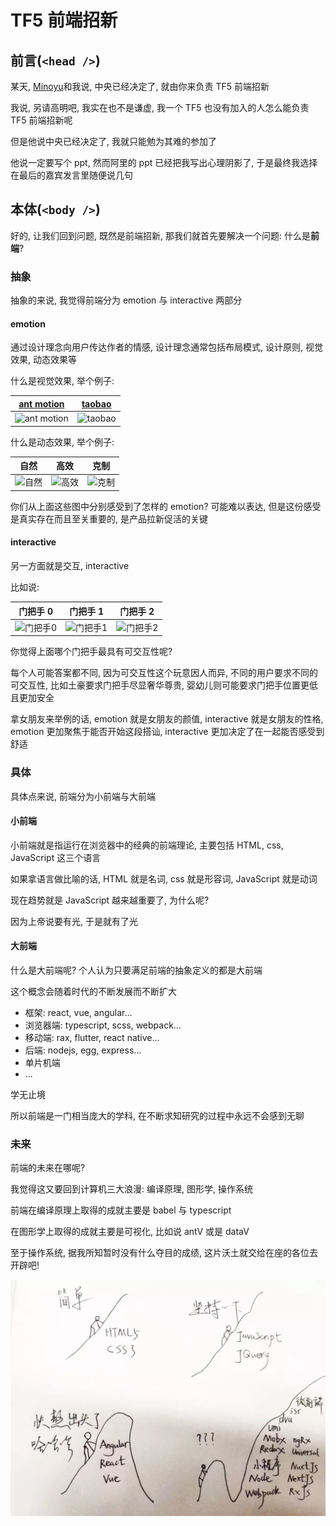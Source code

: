 # TF5 前端招新

## 前言(`<head />`)

某天, [Minoyu](https://github.com/Minoyu)和我说, 中央已经决定了, 就由你来负责 TF5 前端招新

我说, 另请高明吧, 我实在也不是谦虚, 我一个 TF5 也没有加入的人怎么能负责 TF5 前端招新呢

但是他说中央已经决定了, 我就只能勉为其难的参加了

他说一定要写个 ppt, 然而阿里的 ppt 已经把我写出心理阴影了, 于是最终我选择在最后的嘉宾发言里随便说几句

## 本体(`<body />`)

好的, 让我们回到问题, 既然是前端招新, 那我们就首先要解决一个问题: 什么是**前端**?

### 抽象

抽象的来说, 我觉得前端分为 emotion 与 interactive 两部分

#### emotion

通过设计理念向用户传达作者的情感, 设计理念通常包括布局模式, 设计原则, 视觉效果, 动态效果等

什么是视觉效果, 举个例子:

| [ant motion](https://motion.ant.design/index-cn)                                     | [taobao](taobao.com)                                              |
| ------------------------------------------------------------------------------------ | ----------------------------------------------------------------- |
| ![ant motion](http://p1.pstatp.com/large/pgc-image/f793b6e7028e4da5a57040508ef1c42f) | ![taobao](http://pic.616pic.com/bg_w1180/00/11/35/7RUer97K01.jpg) |

什么是动态效果, 举个例子:

| 自然                                                                         | 高效                                                                         | 克制                                                                         |
| ---------------------------------------------------------------------------- | ---------------------------------------------------------------------------- | ---------------------------------------------------------------------------- |
| ![自然](https://gw.alipayobjects.com/zos/rmsportal/LyTPSGknLUlxiVdwMWyu.gif) | ![高效](https://gw.alipayobjects.com/zos/rmsportal/SQOZVQVIossbXpzDmihu.gif) | ![克制](https://gw.alipayobjects.com/zos/rmsportal/OkIXkscKxywYLSrilPIf.gif) |

你们从上面这些图中分别感受到了怎样的 emotion? 可能难以表达, 但是这份感受是真实存在而且至关重要的, 是产品拉新促活的关键

#### interactive

另一方面就是交互, interactive

比如说:

| 门把手 0                                                                                              | 门把手 1                                                                                                             | 门把手 2                                                                                                             |
| ----------------------------------------------------------------------------------------------------- | -------------------------------------------------------------------------------------------------------------------- | -------------------------------------------------------------------------------------------------------------------- |
| ![门把手0](http://img14.360buyimg.com/n7/jfs/t3187/100/23418657/55596/a1adb668/57a073ebN4ca01476.jpg) | ![门把手1](https://encrypted-tbn0.gstatic.com/images?q=tbn:ANd9GcTnKkgwFciqfF4y8Ixf9VHq4UZrJbADuvo6ztMi9qf6VWtbQcij) | ![门把手2](https://encrypted-tbn0.gstatic.com/images?q=tbn:ANd9GcQ9P1Rdc_ySqrUuqI_uLjvEj3TW06BrQGBlJQJX9KW89Qspvh-T) |

你觉得上面哪个门把手最具有可交互性呢?

每个人可能答案都不同, 因为可交互性这个玩意因人而异, 不同的用户要求不同的可交互性, 比如土豪要求门把手尽显奢华尊贵, 婴幼儿则可能要求门把手位置更低且更加安全

拿女朋友来举例的话, emotion 就是女朋友的颜值, interactive 就是女朋友的性格, emotion 更加聚焦于能否开始这段搭讪, interactive 更加决定了在一起能否感受到舒适

### 具体

具体点来说, 前端分为小前端与大前端

#### 小前端

小前端就是指运行在浏览器中的经典的前端理论, 主要包括 HTML, css, JavaScript 这三个语言

如果拿语言做比喻的话, HTML 就是名词, css 就是形容词, JavaScript 就是动词

现在趋势就是 JavaScript 越来越重要了, 为什么呢?

因为上帝说要有光, 于是就有了光

#### 大前端

什么是大前端呢? 个人认为只要满足前端的抽象定义的都是大前端

这个概念会随着时代的不断发展而不断扩大

- 框架: react, vue, angular...
- 浏览器端: typescript, scss, webpack...
- 移动端: rax, flutter, react native...
- 后端: nodejs, egg, express...
- 单片机端
- ...

学无止境

所以前端是一门相当庞大的学科, 在不断求知研究的过程中永远不会感到无聊

### 未来

前端的未来在哪呢?

我觉得这又要回到计算机三大浪漫: 编译原理, 图形学, 操作系统

前端在编译原理上取得的成就主要是 babel 与 typescript

在图形学上取得的成就主要是可视化, 比如说 antV 或是 dataV

至于操作系统, 据我所知暂时没有什么夺目的成绩, 这片沃土就交给在座的各位去开辟吧!

![frontend mountain](/static/images/TF5前端招新/frontend-mountain.jpg)